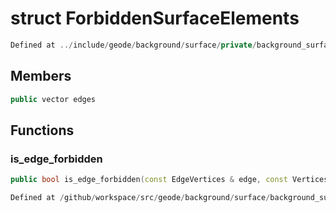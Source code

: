 # struct ForbiddenSurfaceElements

```cpp
Defined at ../include/geode/background/surface/private/background_surface_repairer.h#28
```

## Members

```cpp
public vector edges

```



## Functions

### is_edge_forbidden

```cpp
public bool is_edge_forbidden(const EdgeVertices & edge, const VerticesModifier & vertices_modifier)
```

```cpp
Defined at /github/workspace/src/geode/background/surface/background_surface_repairer.cpp#881
```



